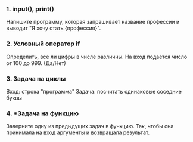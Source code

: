 ### 1. input(), print()

Напишите программу, которая запрашивает название профессии и выводит "Я хочу стать {профессия}".

### 2. Условный оператор if

Определить, все ли цифры в числе различны. На вход подается число от 100 до 999. (Да/Нет)

### 3. Задача на циклы

Вход: строка "программа"
Задача: посчитать одинаковые соседние буквы

### 4. *Задача на функцию

Заверните одну из предыдущих задач в функцию. Так, чтобы она принимала на вход аргументы и возвращала результат.